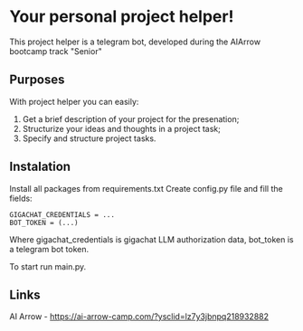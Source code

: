 # Your personal project helper!

This project helper is a telegram bot, developed during the AIArrow bootcamp track "Senior"

## Purposes
With project helper you can easily:
1. Get a brief description of your project for the presenation;
2. Structurize your ideas and thoughts in a project task;
3. Specify and structure project tasks.

## Instalation
Install all packages from requirements.txt
Create config.py file and fill the fields:
```
GIGACHAT_CREDENTIALS = ...
BOT_TOKEN = (...)
```
Where gigachat_credentials is gigachat LLM authorization data,
bot_token is a telegram bot token.

To start run main.py.

## Links
AI Arrow - https://ai-arrow-camp.com/?ysclid=lz7y3jbnpq218932882
